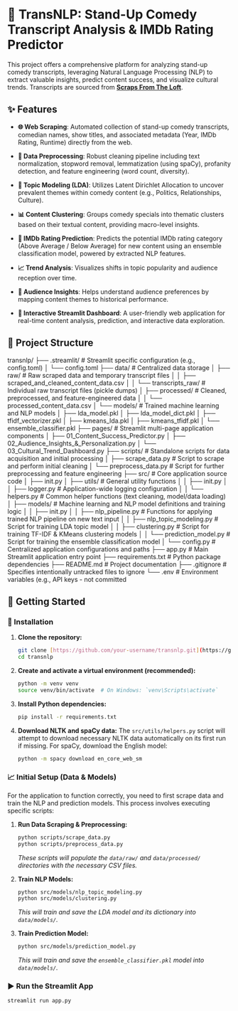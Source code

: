 # 🎤 TransNLP: Stand-Up Comedy Transcript Analysis & IMDb Rating Predictor

This project offers a comprehensive platform for analyzing stand-up comedy transcripts, leveraging Natural Language Processing (NLP) to extract valuable insights, predict content success, and visualize cultural trends. Transcripts are sourced from [**Scraps From The Loft**](https://scrapsfromtheloft.com/).

## ✨ Features

* **🌐 Web Scraping**: Automated collection of stand-up comedy transcripts, comedian names, show titles, and associated metadata (Year, IMDb Rating, Runtime) directly from the web.

* **🧹 Data Preprocessing**: Robust cleaning pipeline including text normalization, stopword removal, lemmatization (using spaCy), profanity detection, and feature engineering (word count, diversity).

* **🧠 Topic Modeling (LDA)**: Utilizes Latent Dirichlet Allocation to uncover prevalent themes within comedy content (e.g., Politics, Relationships, Culture).

* **📊 Content Clustering**: Groups comedy specials into thematic clusters based on their textual content, providing macro-level insights.

* **🎯 IMDb Rating Prediction**: Predicts the potential IMDb rating category (Above Average / Below Average) for new content using an ensemble classification model, powered by extracted NLP features.

* **📈 Trend Analysis**: Visualizes shifts in topic popularity and audience reception over time.

* **👥 Audience Insights**: Helps understand audience preferences by mapping content themes to historical performance.

* **🚀 Interactive Streamlit Dashboard**: A user-friendly web application for real-time content analysis, prediction, and interactive data exploration.

## 📂 Project Structure

transnlp/
├── .streamlit/             # Streamlit specific configuration (e.g., config.toml)
│   └── config.toml
├── data/                   # Centralized data storage
│   ├── raw/                # Raw scraped data and temporary transcript files
│   │   ├── scraped_and_cleaned_content_data.csv
│   │   └── transcripts_raw/ # Individual raw transcript files (pickle dumps)
│   ├── processed/          # Cleaned, preprocessed, and feature-engineered data
│   │   └── processed_content_data.csv
│   └── models/             # Trained machine learning and NLP models
│       ├── lda_model.pkl
│       ├── lda_model_dict.pkl
│       ├── tfidf_vectorizer.pkl
│       ├── kmeans_lda.pkl
│       ├── kmeans_tfidf.pkl
│       └── ensemble_classifier.pkl
├── pages/                  # Streamlit multi-page application components
│   ├── 01_Content_Success_Predictor.py
│   ├── 02_Audience_Insights_&_Personalization.py
│   └── 03_Cultural_Trend_Dashboard.py
├── scripts/                # Standalone scripts for data acquisition and initial processing
│   ├── scrape_data.py      # Script to scrape and perform initial cleaning
│   └── preprocess_data.py  # Script for further preprocessing and feature engineering
├── src/                    # Core application source code
│   ├── init.py
│   ├── utils/              # General utility functions
│   │   ├── init.py
│   │   ├── logger.py       # Application-wide logging configuration
│   │   └── helpers.py      # Common helper functions (text cleaning, model/data loading)
│   ├── models/             # Machine learning and NLP model definitions and training logic
│   │   ├── init.py
│   │   ├── nlp_pipeline.py     # Functions for applying trained NLP pipeline on new text input
│   │   ├── nlp_topic_modeling.py # Script for training LDA topic model
│   │   ├── clustering.py       # Script for training TF-IDF & KMeans clustering models
│   │   └── prediction_model.py   # Script for training the ensemble classification model
│   └── config.py           # Centralized application configurations and paths
├── app.py                  # Main Streamlit application entry point
├── requirements.txt        # Python package dependencies
├── README.md               # Project documentation
├── .gitignore              # Specifies intentionally untracked files to ignore
└── .env                    # Environment variables (e.g., API keys - not committed
## 🚀 Getting Started

### 🔧 Installation

1.  **Clone the repository:**

    ```bash
    git clone [https://github.com/your-username/transnlp.git](https://github.com/your-username/transnlp.git)
    cd transnlp


    ```

2.  **Create and activate a virtual environment (recommended):**

    ```bash
    python -m venv venv
    source venv/bin/activate  # On Windows: `venv\Scripts\activate`


    ```

3.  **Install Python dependencies:**

    ```bash
    pip install -r requirements.txt


    ```

4.  **Download NLTK and spaCy data:**
    The `src/utils/helpers.py` script will attempt to download necessary NLTK data automatically on its first run if missing.
    For spaCy, download the English model:

    ```bash
    python -m spacy download en_core_web_sm


    ```

### 📈 Initial Setup (Data & Models)

For the application to function correctly, you need to first scrape data and train the NLP and prediction models. This process involves executing specific scripts:

1.  **Run Data Scraping & Preprocessing:**

    ```bash
    python scripts/scrape_data.py
    python scripts/preprocess_data.py


    ```

    *These scripts will populate the `data/raw/` and `data/processed/` directories with the necessary CSV files.*

2.  **Train NLP Models:**

    ```bash
    python src/models/nlp_topic_modeling.py
    python src/models/clustering.py


    ```

    *This will train and save the LDA model and its dictionary into `data/models/`.*

3.  **Train Prediction Model:**

    ```bash
    python src/models/prediction_model.py


    ```

    *This will train and save the `ensemble_classifier.pkl` model into `data/models/`.*

### ▶️ Run the Streamlit App

```bash
streamlit run app.py

```